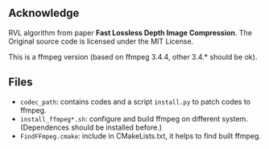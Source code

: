 ## Acknowledge
RVL algorithm from paper **Fast Lossless Depth Image Compression**. The Original source code is licensed under the MIT License.

This is a ffmpeg version (based on ffmpeg 3.4.4, other 3.4.* should be ok).

## Files
- `codec_path`: contains codes and a script `install.py` to patch codes to ffmpeg.
- `install_ffmpeg*.sh`: configure and build ffmpeg on different system. (Dependences should be installed before.)
- `FindFFmpeg.cmake`: include in CMakeLists.txt, it helps to find built ffmpeg.
